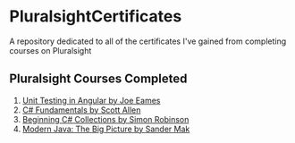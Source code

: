 # PluralsightCertificates
A repository dedicated to all of the certificates I've gained from completing courses on Pluralsight

## Pluralsight Courses Completed
1. [Unit Testing in Angular by Joe Eames](https://app.pluralsight.com/library/courses/unit-testing-angular/table-of-contents)
2. [C# Fundamentals by Scott Allen](https://app.pluralsight.com/library/courses/csharp-fundamentals-dev/table-of-contents)
3. [Beginning C# Collections by Simon Robinson](https://app.pluralsight.com/library/courses/csharp-collections-beginning/table-of-contents)
4. [Modern Java: The Big Picture by Sander Mak](https://app.pluralsight.com/library/courses/modern-java-big-picture/table-of-contents)
